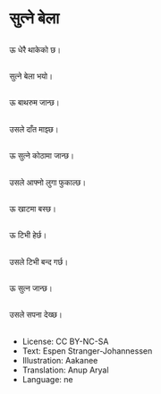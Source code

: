 # सुत्ने बेला

##
ऊ धेरै थाकेको छ।

##
सुत्ने बेला भयो।

##
ऊ बाथरुम जान्छ।

##
उसले दाँत माझ्छ।

##
ऊ सुत्ने कोठामा जान्छ।

##
उसले आफ्नो लुगा फुकाल्छ।

##
ऊ खाटमा बस्छ।

##
ऊ टिभी हेर्छ।

##
उसले टिभी बन्द गर्छ।

##
ऊ सुत्न जान्छ।

##
उसले सपना देख्छ।

##
* License: CC BY-NC-SA
* Text: Espen Stranger-Johannessen
* Illustration: Aakanee
* Translation: Anup Aryal
* Language: ne
